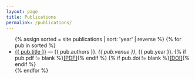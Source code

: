 ```yaml
---
layout: page
title: Publications
permalink: /publications/
---
```


<ul>
{% assign sorted = site.publications | sort: 'year' | reverse %}
{% for pub in sorted %}
  <li>
    <a href="{{ pub.url | relative_url }}">{{ pub.title }}</a> — {{ pub.authors }}. <em>{{ pub.venue }}</em>, {{ pub.year }}.
    {% if pub.pdf != blank %}<a href="{{ pub.pdf | relative_url }}">[PDF]</a>{% endif %}
    {% if pub.doi != blank %}<a href="{{ pub.doi }}">[DOI]</a>{% endif %}
  </li>
{% endfor %}
</ul>
